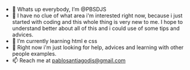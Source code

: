 - 👋 Whats up everybody, I’m @PBSDJS
- 👀 I have no clue of what area i'm interested right now, because i just started with coding and this whole thing is very new to me.  I hope to understand better about all of this and i could use of some tips and advices.
- 🌱 I’m currently learning html e css
- 💞️ Right now i'm just looking for help, advices and learning with other people examples.
- 📫 Reach me at pablosantiagodjs@gmail.com

<!---
PBSDJS/PBSDJS is a ✨ special ✨ repository because its `README.md` (this file) appears on your GitHub profile.
You can click the Preview link to take a look at your changes.
--->
